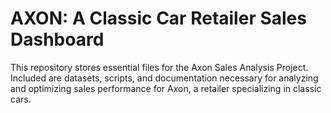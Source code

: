 # AXON: A Classic Car Retailer Sales Dashboard
This repository stores essential files for the Axon Sales Analysis Project. Included are datasets, scripts, and documentation necessary for analyzing and optimizing sales performance for Axon, a retailer specializing in classic cars.

